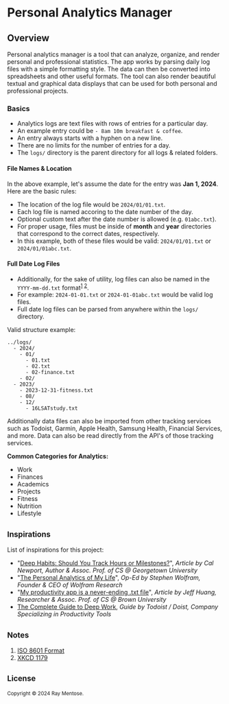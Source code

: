 Personal Analytics Manager
==========================

Overview
--------
Personal analytics manager is a tool that can analyze, organize, and render personal and professional statistics. The app works by parsing daily log files with a simple formatting style. The data can then be converted into spreadsheets and other useful formats. The tool can also render beautiful textual and graphical data displays that can be used for both personal and professional projects.

### Basics

- Analytics logs are text files with rows of entries for a particular day.
- An example entry could be `- 8am 10m breakfast & coffee`.
- An entry always starts with a hyphen on a new line.
- There are no limits for the number of entries for a day.
- The `logs/` directory is the parent directory for all logs & related folders.

#### File Names & Location
In the above example, let's assume the date for the entry was **Jan 1, 2024**. Here are the basic rules:

- The location of the log file would be `2024/01/01.txt`.
- Each log file is named accoring to the date number of the day.
- Optional custom text after the date number is allowed (e.g. `01abc.txt`). 
- For proper usage, files must be inside of **month** and **year** directories that correspond to the correct dates, respectively.
- In this example, both of these files would be valid: `2024/01/01.txt` or `2024/01/01abc.txt`.

#### Full Date Log Files
- Additionally, for the sake of utility, log files can also be named in the `YYYY-mm-dd.txt` format<sup>[1](#n1) [2](#n2)</sup>.
- For example: `2024-01-01.txt` or `2024-01-01abc.txt` would be valid log files.
- Full date log files can be parsed from anywhere within the `logs/` directory.

Valid structure example:

```
../logs/
  - 2024/
    - 01/
      - 01.txt
      - 02.txt
      - 02-finance.txt
    - 02/
  - 2023/
    - 2023-12-31-fitness.txt
    - 08/
    - 12/
      - 16LSATstudy.txt 
```

Additionally data files can also be imported from other tracking services such as Todoist, Garmin, Apple Health, Samsung Health, Financial Services, and more. Data can also be read directly from the API's of those tracking services.

**Common Categories for Analytics:**

* Work
* Finances
* Academics
* Projects
* Fitness
* Nutrition
* Lifestyle


<h2><small>Inspirations</small></h2>

List of inspirations for this project:

* "[Deep Habits: Should You Track Hours or Milestones?](https://calnewport.com/deep-habits-should-you-track-hours-or-milestones/)", *Article by Cal Newport, Author & Assoc. Prof. of CS @ Georgetown University*
* "[The Personal Analytics of My Life](https://web.archive.org/web/20140608105232/http://www.wired.com/2012/03/opinion-wolfram-life-analytics/all/)", *Op-Ed by Stephen Wolfram, Founder & CEO of Wolfram Research*
* "[My productivity app is a never-ending .txt file](https://jeffhuang.com/productivity_text_file/)", *Article by Jeff Huang, Researcher & Assoc. Prof. of CS @ Brown University*
* [The Complete Guide to Deep Work](https://todoist.com/inspiration/deep-work), *Guide by Todoist / Doist, Company Specializing in Productivity Tools*


<h2><small>Notes</small></h2>

1. <i id="n1"></i> [ISO 8601 Format](https://en.wikipedia.org/wiki/ISO_8601)
2. <i id="n2"></i> [XKCD 1179](https://xkcd.com/1179/)


<h2><small>License</small></h2>
<small>Copyright &copy; 2024 Ray Mentose.</small>
